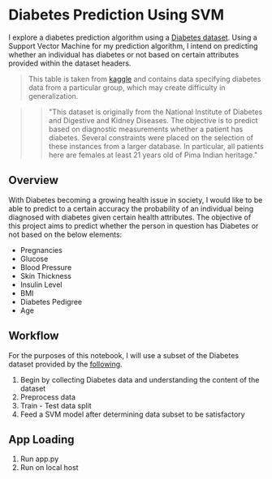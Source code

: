 # Diabetes Prediction Using SVM

I explore a diabetes prediction algorithm using a [Diabetes dataset](https://www.dropbox.com/s/uh7o7uyeghqkhoy/diabetes.csv?dl=0). Using a Support Vector Machine for my prediction algorithm, I intend on predicting whether an individual has diabetes or not based on certain attributes provided within the dataset headers. 
> This table is taken from [kaggle](https://www.kaggle.com/) and contains data specifying diabetes data from a particular group, which may create difficulty in generalization.

>> "This dataset is originally from the National Institute of Diabetes and Digestive and Kidney Diseases. The objective is to predict based on diagnostic measurements whether a patient has diabetes. Several constraints were placed on the selection of these instances from a larger database. In particular, all patients here are females at least 21 years old of Pima Indian heritage."

## Overview

With Diabetes becoming a growing health issue in society, I would like to be able to predict to a certain accuracy the probability of an individual being diagnosed with diabetes given certain health attributes. The objective of this project aims to predict whether the person in question has Diabetes or not based on the below elements: 

- Pregnancies
- Glucose
- Blood Pressure
- Skin Thickness
- Insulin Level
- BMI
- Diabetes Pedigree
- Age 

## Workflow

For the purposes of this notebook, I will use a subset of the Diabetes dataset provided by the [following](https://www.dropbox.com/s/uh7o7uyeghqkhoy/diabetes.csv?dl=0). 

1. Begin by collecting Diabetes data and understanding the content of the dataset
2. Preprocess data
3. Train - Test data split
4. Feed a SVM model after determining data subset to be satisfactory

## App Loading

1. Run app.py
2. Run on local host
